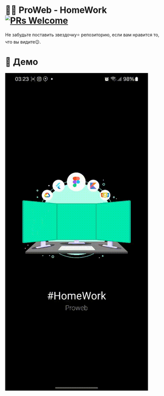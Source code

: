 # 🍔😋 ProWeb - HomeWork [![PRs Welcome](https://img.shields.io/badge/PRs-welcome-brightgreen.svg?style=flat-square)](http://makeapullrequest.com)


Не забудьте поставить звездочку⭐ репозиторию, если вам нравится то, что вы видите😉.
# 🎥 Демо
![demo](./Demo.gif)
